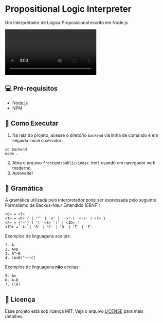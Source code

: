 
# Propositional Logic Interpreter

Um Interpretador de Lógica Proposicional escrito em Node.js
 
<video>
<source src="frontend/public/assets/demo.mov" type="video/mov"  alt="Vídeo de demonstração de uso do interpretador">
</video>
 

## 💻 Pré-requisitos

 - Node.js
 - NPM


## 🚀 Como Executar

 1. Na raiz do projeto, acesse o diretório `backend` via linha de
    comando e em seguida inicie o servidor:

```
cd backend
node .
```
2. Abra o arquivo `frontend/public/index.html` usando um navegador web moderno.
3. Aproveite!


## 📖 Gramática

A gramática utilizada pelo interpretador pode ser expressada pelo seguinte Formalismo de Backus-Naur Estendido (EBNF):

```
<E> = <T>
<T> = <F> { ( '^' | 'v' | '->' | '<->' ) <F> }
<F> = {'~'} ( '(' <E> ')' | <ID> )
<ID> = 'A' | 'B' | 'C' | 'D' | 'E' | 'F'
```

Exemplos de linguagens aceitas:

```
1. A
2. AvB
3. A^~B
4. (AvB)^~(~C)
```    

Exemplos de linguagens **não** aceitas:
```
5. Av
6. A~B
7. ((A)
```

## 📜 Licença

Esse projeto está sob licença MIT. Veja o arquivo [LICENSE](LICENSE) para mais detalhes.
